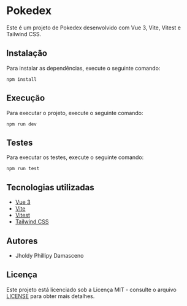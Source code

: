 # Pokedex

Este é um projeto de Pokedex desenvolvido com Vue 3, Vite, Vitest e Tailwind CSS.

## Instalação

Para instalar as dependências, execute o seguinte comando:

```
npm install
```

## Execução

Para executar o projeto, execute o seguinte comando:

```
npm run dev
```

## Testes

Para executar os testes, execute o seguinte comando:

```
npm run test
```

## Tecnologias utilizadas

- [Vue 3](https://v3.vuejs.org/)
- [Vite](https://vitejs.dev/)
- [Vitest](https://github.com/UnwrittenFun/vitest)
- [Tailwind CSS](https://tailwindcss.com/)

## Autores

- Jholdy Phillipy Damasceno

## Licença

Este projeto está licenciado sob a Licença MIT - consulte o arquivo [LICENSE](LICENSE) para obter mais detalhes.
